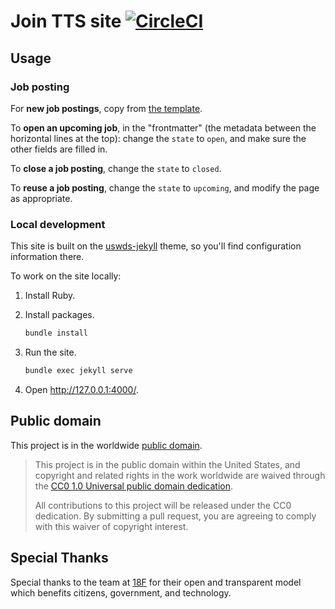 # Join TTS site [![CircleCI](https://circleci.com/gh/18F/join.tts.gsa.gov.svg?style=svg)](https://circleci.com/gh/18F/join.tts.gsa.gov)

## Usage

### Job posting

For **new job postings**, copy from [the template](pages/positions/template_upcoming-position.md).

To **open an upcoming job**, in the "frontmatter" (the metadata between the horizontal lines at the top): change the `state` to `open`, and make sure the other fields are filled in.

To **close a job posting**, change the `state` to `closed`.

To **reuse a job posting**, change the `state` to `upcoming`, and modify the page as appropriate.

### Local development

This site is built on the [uswds-jekyll](https://github.com/18F/uswds-jekyll) theme, so you'll find configuration information there.

To work on the site locally:

1. Install Ruby.
1. Install packages.

    ```sh
    bundle install
    ```

1. Run the site.

    ```sh
    bundle exec jekyll serve
    ```

1. Open http://127.0.0.1:4000/.

## Public domain

This project is in the worldwide [public domain](LICENSE.md).

> This project is in the public domain within the United States, and copyright and related rights in the work worldwide are waived through the [CC0 1.0 Universal public domain dedication](https://creativecommons.org/publicdomain/zero/1.0/).
>
> All contributions to this project will be released under the CC0 dedication. By submitting a pull request, you are agreeing to comply with this waiver of copyright interest.

## Special Thanks

Special thanks to the team at [18F](https://18f.gsa.gov/) for their open and transparent model which benefits citizens, government, and technology.
